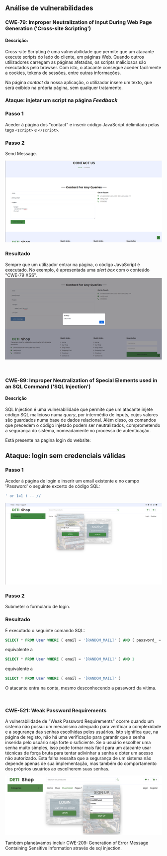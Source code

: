 ## Análise de vulnerabilidades

### CWE-79: Improper Neutralization of Input During Web Page Generation ('Cross-site Scripting')

#### Descrição:
Cross-site Scripting é uma vulnerabilidade que permite que um atacante execute scripts do lado do cliente, em páginas Web. Quando outros utilizadores carregam as páginas afetadas, os scripts maliciosos são executados pelo browser. Com isto, o atacante consegue aceder facilmente a cookies, tokens de sessões, entre outras informações.

Na página *contact* da nossa aplicação, o utilizador insere um texto, que será exibido na própria página, sem qualquer tratamento.

### Ataque: injetar um script na página *Feedback*
### Passo 1
Aceder à página dos "contact" e inserir código JavaScript delimitado pelas tags ```<script>``` e ```</script>```.

### Passo 2
Send Message.



![CWE-79](CWE-79_image1.png)

### Resultado



Sempre que um utilizador entrar na página, o código JavaScript é executado. No exemplo, é apresentada uma *alert box* com o conteúdo "CWE-79 XSS".
![CWE-79](CWE-79_image2.png)

<br>

### CWE-89: Improper Neutralization of Special Elements used in an SQL Command ('SQL Injection')
#### Descrição
SQL Injection é uma vulnerabilidade que permite que um atacante injete código SQL malicioso numa *query*, por intermédio de inputs, cujos valores são guardados numa base de dados relacional. Além disso, os comandos que precedem o código injetado podem ser neutralizados, comprometendo a segurança do sistema, nomeadamente no processo de autenticação.

Está presente na pagina login do website:

## Ataque: login sem credenciais válidas

### Passo 1
Aceder à página de login e inserir um email existente e no campo 'Password' o seguinte excerto de código SQL:
```sql
' or 1=1 ) -- //
```

![CWE-89](CWE-89.png)

### Passo 2
Submeter o formulário de login.


### Resultado
É executado o seguinte comando SQL:
```sql
SELECT * FROM User WHERE ( email = '[RANDOM_MAIL]' ) AND ( password_ = '' OR 1=1 ) -- // ) "
```
equivalente a
```sql
SELECT * FROM User WHERE ( email = '[RANDOM_MAIL]' ) AND 1
```
equivalente a
```sql
SELECT * FROM User WHERE ( email = '[RANDOM_MAIL]' )
```

O atacante entra na conta, mesmo desconhecendo a password da vítima.

<br>









### CWE-521: Weak Password Requirements
A vulnerabilidade de "Weak Password Requirements" ocorre quando um sistema não possui um mecanismo adequado para verificar a complexidade e a segurança das senhas escolhidas pelos usuários. Isto significa que, na página de registo, não há uma verificação para garantir que a senha inserida pelo usuário seja forte o suficiente. Se o usuário escolher uma senha muito simples, isso pode tornar mais fácil para um atacante usar técnicas de força bruta para tentar adivinhar a senha e obter um acesso não autorizado. Esta falha ressalta que a segurança de um sistema não depende apenas de sua implementação, mas também do comportamento dos próprios usuários ao escolherem suas senhas.


![CWE-521](CWE-521_1.png)


Também planeávamos incluir CWE-209: Generation of Error Message Containing Sensitive Information através de sql injection.

